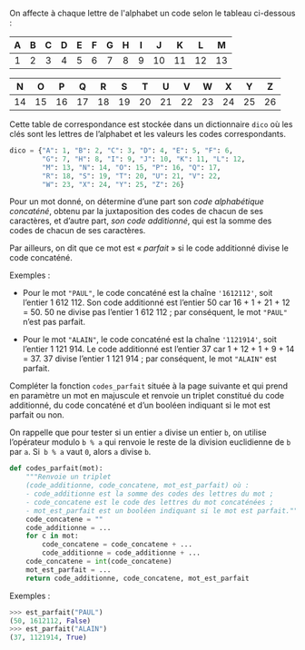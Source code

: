 On affecte à chaque lettre de l'alphabet un code selon le tableau ci-dessous :

| A | B | C | D | E | F | G | H | I | J | K | L | M |
|:-:|:-:|:-:|:-:|:-:|:-:|:-:|:-:|:-:|:-:|:-:|:-:|:-:|
| 1 | 2 | 3 | 4 | 5 | 6 | 7 | 8 | 9 | 10 | 11 | 12 | 13 |


| N | O | P | Q | R | S | T | U | V | W | X | Y | Z | 
|:-:|:-:|:-:|:-:|:-:|:-:|:-:|:-:|:-:|:-:|:-:|:-:|:-:|
| 14 | 15 | 16 | 17 | 18 | 19 | 20 | 21 | 22 | 23 | 24 | 25 | 26 | 

Cette table de correspondance est stockée dans un dictionnaire `dico` où les clés sont les
lettres de l’alphabet et les valeurs les codes correspondants.

```python
dico = {"A": 1, "B": 2, "C": 3, "D": 4, "E": 5, "F": 6,
        "G": 7, "H": 8, "I": 9, "J": 10, "K": 11, "L": 12,
        "M": 13, "N": 14, "O": 15, "P": 16, "Q": 17,
        "R": 18, "S": 19, "T": 20, "U": 21, "V": 22,
        "W": 23, "X": 24, "Y": 25, "Z": 26}
```


Pour un mot donné, on détermine d’une part son *code alphabétique concaténé*, obtenu
par la juxtaposition des codes de chacun de ses caractères, et d’autre part, *son code
additionné*, qui est la somme des codes de chacun de ses caractères.

Par ailleurs, on dit que ce mot est « *parfait* » si le code additionné divise le code concaténé.

Exemples :

- Pour le mot `"PAUL"`, le code concaténé est la chaîne `'1612112'`, soit l’entier 1 612 112.
Son code additionné est l’entier 50 car 16 + 1 + 21 + 12 = 50.
50 ne divise pas l’entier 1 612 112 ; par conséquent, le mot `"PAUL"` n’est pas
parfait.

- Pour le mot `"ALAIN"`, le code concaténé est la chaîne `'1121914'`, soit l’entier
1 121 914. Le code additionné est l’entier 37 car 1 + 12 + 1 + 9 + 14 = 37.
37 divise l’entier 1 121 914 ; par conséquent, le mot `"ALAIN"` est parfait.

Compléter la fonction `codes_parfait` située à la page suivante et qui prend en paramètre
un mot en majuscule et renvoie un triplet constitué du code additionné, du code concaténé
et d’un booléen indiquant si le mot est parfait ou non.


On rappelle que pour tester si un entier `a` divise un entier `b`, on utilise l’opérateur modulo
`b % a` qui renvoie le reste de la division euclidienne de `b` par `a`. Si` b % a` vaut `0`, alors `a` divise `b`.


```python linenums='1'
def codes_parfait(mot):
    """Renvoie un triplet 
    (code_additionne, code_concatene, mot_est_parfait) où :
    - code_additionne est la somme des codes des lettres du mot ;
    - code_concatene est le code des lettres du mot concaténées ;
    - mot_est_parfait est un booléen indiquant si le mot est parfait."""
    code_concatene = ""
    code_additionne = ... 
    for c in mot:
        code_concatene = code_concatene + ... 
        code_additionne = code_additionne + ... 
    code_concatene = int(code_concatene)
    mot_est_parfait = ... 
    return code_additionne, code_concatene, mot_est_parfait


```

Exemples :
```python
>>> est_parfait("PAUL")
(50, 1612112, False)
>>> est_parfait("ALAIN")
(37, 1121914, True)
```